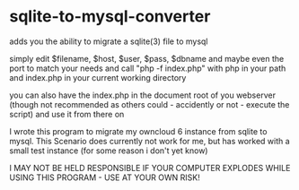sqlite-to-mysql-converter
=========================

adds you the ability to migrate a sqlite(3) file to mysql

simply edit $filename, $host, $user, $pass, $dbname and maybe even the port to match your needs and call "php -f index.php" with php in your path and index.php in your current working directory

you can also have the index.php in the document root of you webserver (though not recommended as others could - accidently or not - execute the script) and use it from there on

I wrote this program to migrate my owncloud 6 instance from sqlite to mysql.
This Scenario does currently not work for me, but has worked with a small test instance (for some reason i don't yet know)

I MAY NOT BE HELD RESPONSIBLE IF YOUR COMPUTER EXPLODES WHILE USING THIS PROGRAM - USE AT YOUR OWN RISK!
